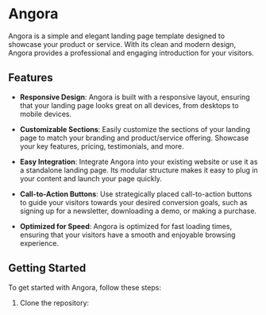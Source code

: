 # Angora

Angora is a simple and elegant landing page template designed to showcase your product or service. With its clean and modern design, Angora provides a professional and engaging introduction for your visitors.

## Features

- **Responsive Design**: Angora is built with a responsive layout, ensuring that your landing page looks great on all devices, from desktops to mobile devices.

- **Customizable Sections**: Easily customize the sections of your landing page to match your branding and product/service offering. Showcase your key features, pricing, testimonials, and more.

- **Easy Integration**: Integrate Angora into your existing website or use it as a standalone landing page. Its modular structure makes it easy to plug in your content and launch your page quickly.

- **Call-to-Action Buttons**: Use strategically placed call-to-action buttons to guide your visitors towards your desired conversion goals, such as signing up for a newsletter, downloading a demo, or making a purchase.

- **Optimized for Speed**: Angora is optimized for fast loading times, ensuring that your visitors have a smooth and enjoyable browsing experience.

## Getting Started

To get started with Angora, follow these steps:

1. Clone the repository:
